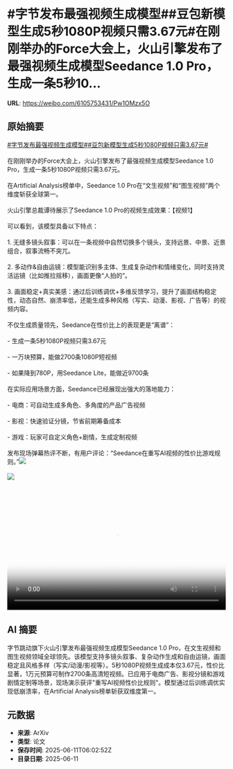 # #字节发布最强视频生成模型##豆包新模型生成5秒1080P视频只需3.67元#在刚刚举办的Force大会上，火山引擎发布了最强视频生成模型Seedance 1.0 Pro，生成一条5秒10...

**URL**: https://weibo.com/6105753431/Pw1OMzx5O

## 原始摘要

<a href="https://m.weibo.cn/search?containerid=231522type%3D1%26t%3D10%26q%3D%23%E5%AD%97%E8%8A%82%E5%8F%91%E5%B8%83%E6%9C%80%E5%BC%BA%E8%A7%86%E9%A2%91%E7%94%9F%E6%88%90%E6%A8%A1%E5%9E%8B%23&amp;extparam=%23%E5%AD%97%E8%8A%82%E5%8F%91%E5%B8%83%E6%9C%80%E5%BC%BA%E8%A7%86%E9%A2%91%E7%94%9F%E6%88%90%E6%A8%A1%E5%9E%8B%23" data-hide=""><span class="surl-text">#字节发布最强视频生成模型#</span></a><a href="https://m.weibo.cn/search?containerid=231522type%3D1%26t%3D10%26q%3D%23%E8%B1%86%E5%8C%85%E6%96%B0%E6%A8%A1%E5%9E%8B%E7%94%9F%E6%88%905%E7%A7%921080P%E8%A7%86%E9%A2%91%E5%8F%AA%E9%9C%803.67%E5%85%83%23&amp;extparam=%23%E8%B1%86%E5%8C%85%E6%96%B0%E6%A8%A1%E5%9E%8B%E7%94%9F%E6%88%905%E7%A7%921080P%E8%A7%86%E9%A2%91%E5%8F%AA%E9%9C%803.67%E5%85%83%23" data-hide=""><span class="surl-text">#豆包新模型生成5秒1080P视频只需3.67元#</span></a><br><br>在刚刚举办的Force大会上，火山引擎发布了最强视频生成模型Seedance 1.0 Pro，生成一条5秒1080P视频只需3.67元。<br><br>在Artificial Analysis榜单中，Seedance 1.0 Pro在“文生视频”和“图生视频”两个维度斩获全球第一。<br><br>火山引擎总裁谭待展示了Seedance 1.0 Pro的视频生成效果：【视频1】<br><br>可以看到，该模型具备以下特点：<br><br>1. 无缝多镜头叙事：可以在一条视频中自然切换多个镜头，支持远景、中景、近景组合，叙事流畅不突兀。<br>    <br>2. 多动作&amp;自由运镜：模型能识别多主体、生成复杂动作和情绪变化，同时支持灵活运镜（比如推拉摇移），画面更像“人拍的”。<br>    <br>3. 画面稳定+真实美感：通过后训练调优+多维反馈学习，提升了画面结构稳定性，动态自然、崩溃率低，还能生成多种风格（写实、动漫、影视、广告等）的视频内容。<br><br>不仅生成质量领先，Seedance在性价比上的表现更是“离谱”：<br><br>- 生成一条5秒1080P视频只需3.67元<br>    <br>- 一万块预算，能做2700条1080P短视频<br>    <br>- 如果降到780P，用Seedance Lite，能做近9700条<br>    <br>在实际应用场景方面，Seedance已经展现出强大的落地能力：<br><br>- 电商：可自动生成多角色、多角度的产品广告视频<br>    <br>- 影视：快速验证分镜，节省前期筹备成本<br>    <br>- 游戏：玩家可自定义角色+剧情，生成定制视频<br>    <br>发布现场弹幕热评不断，有用户评论：“Seedance在重写AI视频的性价比游戏规则。”<img style="" src="https://tvax2.sinaimg.cn/large/006Fd7o3ly1i2baxn2l0oj30zk0jwq4q.jpg" referrerpolicy="no-referrer"><br><br><img style="" src="https://tvax2.sinaimg.cn/large/006Fd7o3ly1i2baxl68luj30zk0jw75p.jpg" referrerpolicy="no-referrer"><br><br><br clear="both"><div style="clear: both"></div><video controls="controls" poster="https://tvax3.sinaimg.cn/orj480/006Fd7o3ly1i2baxmrsybj30zk0jwdh3.jpg" style="width: 100%"><source src="https://f.video.weibocdn.com/o0/nP4ixNm1lx08oXi0sVhu01041200NB8c0E010.mp4?label=mp4_720p&amp;template=1280x716.25.0&amp;ori=0&amp;ps=1CwnkDw1GXwCQx&amp;Expires=1749625125&amp;ssig=UEMHR9LXoe&amp;KID=unistore,video"><source src="https://f.video.weibocdn.com/o0/FnJrrxqTlx08oXhXZ7l601041200s8kA0E010.mp4?label=mp4_hd&amp;template=856x480.25.0&amp;ori=0&amp;ps=1CwnkDw1GXwCQx&amp;Expires=1749625125&amp;ssig=xvzedkk8Lz&amp;KID=unistore,video"><source src="https://f.video.weibocdn.com/o0/QkfqA3uElx08oXhY5q7m01041200htVr0E010.mp4?label=mp4_ld&amp;template=640x360.25.0&amp;ori=0&amp;ps=1CwnkDw1GXwCQx&amp;Expires=1749625125&amp;ssig=Mxy9xd%2BNRr&amp;KID=unistore,video"><p>视频无法显示，请前往<a href="https://video.weibo.com/show?fid=1034%3A5176333710589986" target="_blank" rel="noopener noreferrer">微博视频</a>观看。</p></video>

## AI 摘要

字节跳动旗下火山引擎发布最强视频生成模型Seedance 1.0 Pro，在文生视频和图生视频领域全球领先。该模型支持多镜头叙事、复杂动作生成和自由运镜，画面稳定且风格多样（写实/动漫/影视等）。5秒1080P视频生成成本仅3.67元，性价比显著，1万元预算可制作2700条高清短视频。已应用于电商广告、影视分镜和游戏剧情定制等场景，现场演示获评"重写AI视频性价比规则"。模型通过后训练调优实现低崩溃率，在Artificial Analysis榜单斩获双维度第一。

## 元数据

- **来源**: ArXiv
- **类型**: 论文
- **保存时间**: 2025-06-11T06:02:52Z
- **目录日期**: 2025-06-11
